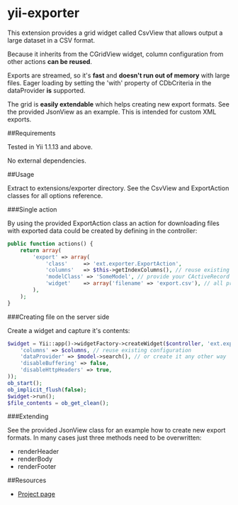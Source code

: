 yii-exporter
============

This extension provides a grid widget called CsvView that allows output a large dataset in a CSV format.

Because it inherits from the CGridView widget, column configuration from other actions __can be reused__.

Exports are streamed, so it's __fast__ and __doesn't run out of memory__ with large files. Eager loading by setting the 'with' property of CDbCriteria in the dataProvider __is__ supported.

The grid is __easily extendable__ which helps creating new export formats. See the provided JsonView as an example. This is intended for custom XML exports.

##Requirements

Tested in Yii 1.1.13 and above.

No external dependencies.

##Usage

Extract to extensions/exporter directory. See the CsvView and ExportAction classes for all options reference.

###Single action

By using the provided ExportAction class an action for downloading files with exported data could be created by defining in the controller:

~~~php
public function actions() {
    return array(
        'export' => array(
            'class'     => 'ext.exporter.ExportAction',
            'columns'   => $this->getIndexColumns(), // reuse existing configuration
            'modelClass' => 'SomeModel', // provide your CActiveRecord model with the search() method or define 'dataProvider' in the 'widget' property
            'widget'    => array('filename' => 'export.csv'), // all properties of CsvView widget
        ),
    );
}
~~~


###Creating file on the server side

Create a widget and capture it's contents:

~~~php
$widget = Yii::app()->widgetFactory->createWidget($controller, 'ext.exporter.CsvView', array(
    'columns' => $columns, // reuse existing configuration
    'dataProvider' => $model->search(), // or create it any other way
	'disableBuffering' => false,
	'disableHttpHeaders' => true,
));
ob_start();
ob_implicit_flush(false);
$widget->run();
$file_contents = ob_get_clean();
~~~

###Extending

See the provided JsonView class for an example how to create new export formats. In many cases just three methods need to be overwritten:

* renderHeader
* renderBody
* renderFooter

##Resources

 * [Project page](https://github.com/nineinchnick/yii-exporter)


